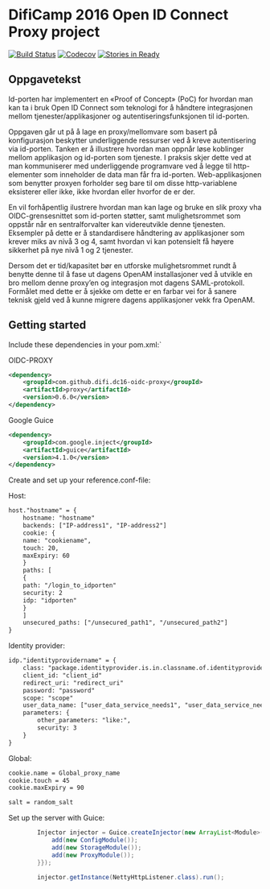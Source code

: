 # DifiCamp 2016 Open ID Connect Proxy project

[![Build Status](https://travis-ci.org/difi/dc16-oidc-proxy.svg?branch=master)](https://travis-ci.org/difi/dc16-oidc-proxy)
[![Codecov](https://codecov.io/gh/difi/dc16-oidc-proxy/branch/master/graph/badge.svg)](https://codecov.io/gh/difi/dc16-oidc-proxy)
[![Stories in Ready](https://badge.waffle.io/difi/dc16-oidc-proxy.png?label=ready&title=Ready)](https://waffle.io/difi/dc16-oidc-proxy)

## Oppgavetekst

Id-porten har implementert en «Proof of Concept» (PoC) for hvordan man kan ta i bruk Open ID Connect som teknologi for å håndtere integrasjonen mellom tjenester/applikasjoner og autentiseringsfunksjonen til id-porten.

Oppgaven går ut på å lage en proxy/mellomvare som basert på konfigurasjon beskytter underliggende ressurser ved å kreve autentisering via id-porten. Tanken er å illustrere hvordan man oppnår løse koblinger mellom applikasjon og id-porten som tjeneste. I praksis skjer dette ved at man kommuniserer med underliggende programvare ved å legge til http-elementer som inneholder de data man får fra id-porten. Web-applikasjonen som benytter proxyen forholder seg bare til om disse http-variablene eksisterer eller ikke, ikke hvordan eller hvorfor de er der.

En vil forhåpentlig ilustrere hvordan man kan lage og bruke en slik proxy vha OIDC-grensesnittet som id-porten støtter, samt mulighetsrommet som oppstår når en sentralforvalter kan videreutvikle denne tjenesten. Eksempler på dette er å standardisere håndtering av applikasjoner som krever miks av nivå 3 og 4, samt hvordan vi kan potensielt få høyere sikkerhet på nye nivå 1 og 2 tjenester.

Dersom det er tid/kapasitet bør en utforske mulighetsrommet rundt å benytte denne til å fase ut dagens OpenAM installasjoner ved å utvikle en bro mellom denne proxy’en og integrasjon mot dagens SAML-protokoll. Formålet med dette er å sjekke om dette er en farbar vei for å sanere teknisk gjeld ved å kunne migrere dagens applikasjoner vekk fra OpenAM.


## Getting started

Include these dependencies in your pom.xml:`

OIDC-PROXY
```xml
<dependency>
    <groupId>com.github.difi.dc16-oidc-proxy</groupId>
    <artifactId>proxy</artifactId>
    <version>0.6.0</version>
</dependency>
```

Google Guice
```xml
<dependency>
    <groupId>com.google.inject</groupId>
    <artifactId>guice</artifactId>
    <version>4.1.0</version>
</dependency>
```

Create and set up your reference.conf-file:


Host:

```xml
host."hostname" = {
    hostname: "hostname"
    backends: ["IP-address1", "IP-address2"]
    cookie: {
    name: "cookiename",
    touch: 20,
    maxExpiry: 60
    }
    paths: [
    {
    path: "/login_to_idporten"
    security: 2
    idp: "idporten"
    }
    ]
    unsecured_paths: ["/unsecured_path1", "/unsecured_path2"]
}
```

Identity provider:

```xml
idp."identityprovidername" = {
    class: "package.identityprovider.is.in.classname.of.identityprovider"
    client_id: "client_id"
    redirect_uri: "redirect_uri"
    password: "password"
    scope: "scope"
    user_data_name: ["user_data_service_needs1", "user_data_service_needs2"]
    parameters: {
        other_parameters: "like:",
        security: 3
    }
}
```

Global:

```xml
cookie.name = Global_proxy_name
cookie.touch = 45
cookie.maxExpiry = 90

salt = random_salt
```


Set up the server with Guice:

```java
        Injector injector = Guice.createInjector(new ArrayList<Module>() {{
            add(new ConfigModule());
            add(new StorageModule());
            add(new ProxyModule());
        }});

        injector.getInstance(NettyHttpListener.class).run();
```

